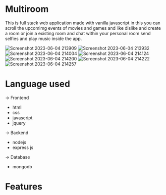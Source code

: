 # Multiroom
This is full stack web application made with vanilla javascript in this you can scroll the upcomimg events of movies and games and like dislike and create a room or join a existing room and chat within your personal room send selfies and play music inside the app.

![Screenshot 2023-06-04 213909](https://github.com/Techanmolporwal/multiroom/assets/89104678/da3df1d7-6d10-404f-bb32-5e8473649e77)
![Screenshot 2023-06-04 213932](https://github.com/Techanmolporwal/multiroom/assets/89104678/ac1cc549-dd08-477b-9145-b224d3613295)
![Screenshot 2023-06-04 214004](https://github.com/Techanmolporwal/multiroom/assets/89104678/ade83fed-cacc-4582-aa15-feb0c24ec56d)
![Screenshot 2023-06-04 214124](https://github.com/Techanmolporwal/multiroom/assets/89104678/b26cafc8-c485-4220-8e76-0c516ac638ce)
![Screenshot 2023-06-04 214200](https://github.com/Techanmolporwal/multiroom/assets/89104678/f459ec3e-0777-4c9f-825f-3282e7aa0703)
![Screenshot 2023-06-04 214222](https://github.com/Techanmolporwal/multiroom/assets/89104678/a3213faf-8717-4e7c-becc-c5b0a5205cde)
![Screenshot 2023-06-04 214257](https://github.com/Techanmolporwal/multiroom/assets/89104678/9dc44cd9-7582-4c84-a9e3-dc76bc61fb34)

# Language used
-> Frontend 
* html
* css
* javascript
* jquery 

-> Backend
* nodejs
* express js

-> Database
* mongodb

# Features
